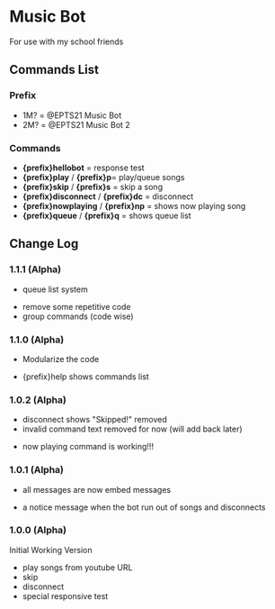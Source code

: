 # Music Bot
For use with my school friends

## Commands List
### Prefix
* 1M? = @EPTS21 Music Bot
* 2M? = @EPTS21 Music Bot 2

### Commands
* <b>{prefix}hellobot</b> = response test
* <b>{prefix}play</b> / <b>{prefix}p</b>= play/queue songs
* <b>{prefix}skip</b> / <b>{prefix}s</b> = skip a song
* <b>{prefix}disconnect</b> / <b>{prefix}dc</b> = disconnect
* <b>{prefix}nowplaying</b> / <b>{prefix}np</b> = shows now playing song
* <b>{prefix}queue</b> / <b>{prefix}q</b> = shows queue list

## Change Log
### 1.1.1 (Alpha)
+ queue list system
* remove some repetitive code
* group commands (code wise)

### 1.1.0 (Alpha)
* Modularize the code
+ {prefix}help shows commands list

### 1.0.2 (Alpha)
- disconnect shows "Skipped!" removed
- invalid command text removed for now (will add back later)
+ now playing command is working!!!

### 1.0.1 (Alpha)
* all messages are now embed messages
+ a notice message when the bot run out of songs and disconnects

### 1.0.0 (Alpha)
Initial Working Version
+ play songs from youtube URL
+ skip
+ disconnect
+ special responsive test
